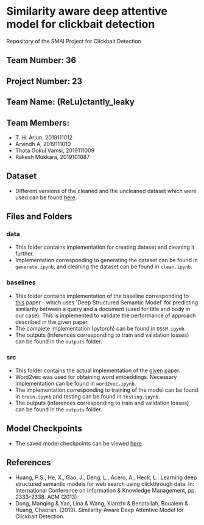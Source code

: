 # Similarity aware deep attentive model for clickbait detection

Repository of the SMAI Project for Clickbait Detection

## Team Number: 36

## Project Number: 23

## Team Name: (ReLu)ctantly_leaky

## Team Members:

- T. H. Arjun, 2019111012
- Arvindh A, 2019111010
- Thota Gokul Vamsi, 2019111009
- Rakesh Mukkara, 2019101087

## Dataset

- Different versions of the cleaned and the uncleaned dataset which were used can be found [here](https://drive.google.com/drive/folders/1FKXxsgErDDHhljclEJZK1xtAAwYOK6FV?usp=sharing).

## Files and Folders

### data

- This folder contains implementation for creating dataset and cleaning it further.
- Implementation corresponding to generating the dataset can be found in `generate.ipynb`, and cleaning the dataset can be found in `clean.ipynb`.

### baselines

- This folder contains implementation of the baseline corresponding to [this](https://posenhuang.github.io/papers/cikm2013_DSSM_fullversion.pdf) paper - which uses 'Deep Structured Semantic Model' for predicting similarity between a query and a document (used for title and body in our case). This is implemented to validate the performance of approach described in the given paper.
- The complete implementation (pytorch) can be found in `DSSM.ipynb`.
- The outputs (inferences corresponding to train and validation losses) can be found in the `outputs` folder.

### src

- This folder contains the actual implementation of the [given](https://www.researchgate.net/publication/332194860_Similarity-Aware_Deep_Attentive_Model_for_Clickbait_Detection) paper.
- Word2vec was used for obtaining word embeddings. Necessary implementation can be found in `word2vec.ipynb`.
- The implementation corresponding to training of the model can be found in `train.ipynb` and testing can be found in `testing.ipynb`.
- The outputs (inferences corresponding to train and validation losses) can be found in the `outputs` folder.

## Model Checkpoints

- The saved model checkpoints can be viewed [here](https://iiitaphyd-my.sharepoint.com/:f:/g/personal/arjun_thekoot_research_iiit_ac_in/EpyZblI5sjNLjcuk7lRvbIgBlrAjmJbbrzjmkr8fj4W1Bw?e=YrDpmx).

## References

- Huang, P.S., He, X., Gao, J., Deng, L., Acero, A., Heck, L.: Learning deep structured semantic models for web search using clickthrough data. In: International Conference on Information & Knowledge Management, pp. 2333–2338. ACM (2013)
- Dong, Manqing & Yao, Lina & Wang, Xianzhi & Benatallah, Boualem & Huang, Chaoran. (2019). Similarity-Aware Deep Attentive Model for Clickbait Detection.
